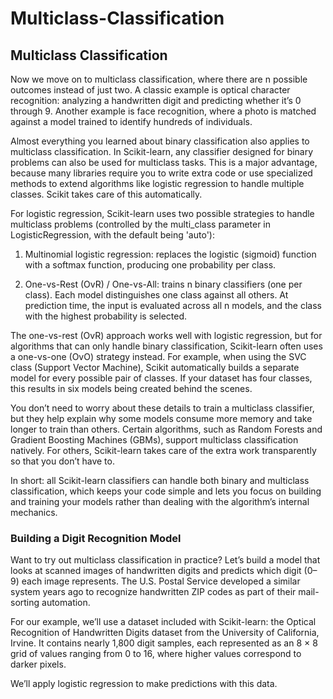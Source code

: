 # Multiclass-Classification

## Multiclass Classification


Now we move on to multiclass classification, where there are n possible outcomes instead of just two.
A classic example is optical character recognition: analyzing a handwritten digit and predicting whether it’s 0 through 9. Another example is face recognition, where a photo is matched against a model trained to identify hundreds of individuals.

Almost everything you learned about binary classification also applies to multiclass classification. In Scikit-learn, any classifier designed for binary problems can also be used for multiclass tasks. This is a major advantage, because many libraries require you to write extra code or use specialized methods to extend algorithms like logistic regression to handle multiple classes. Scikit takes care of this automatically.

For logistic regression, Scikit-learn uses two possible strategies to handle multiclass problems (controlled by the multi_class parameter in LogisticRegression, with the default being 'auto'):

1. Multinomial logistic regression: replaces the logistic (sigmoid) function with a softmax function, producing one probability per class.

2. One-vs-Rest (OvR) / One-vs-All: trains n binary classifiers (one per class). Each model distinguishes one class against all others. At prediction time, the input is evaluated across all n models, and the class with the highest probability is selected.






The one-vs-rest (OvR) approach works well with logistic regression, but for algorithms that can only handle binary classification, Scikit-learn often uses a one-vs-one (OvO) strategy instead. For example, when using the SVC class (Support Vector Machine), Scikit automatically builds a separate model for every possible pair of classes. If your dataset has four classes, this results in six models being created behind the scenes.

You don’t need to worry about these details to train a multiclass classifier, but they help explain why some models consume more memory and take longer to train than others. Certain algorithms, such as Random Forests and Gradient Boosting Machines (GBMs), support multiclass classification natively. For others, Scikit-learn takes care of the extra work transparently so that you don’t have to.

In short: all Scikit-learn classifiers can handle both binary and multiclass classification, which keeps your code simple and lets you focus on building and training your models rather than dealing with the algorithm’s internal mechanics.

### Building a Digit Recognition Model



Want to try out multiclass classification in practice? Let’s build a model that looks at scanned images of handwritten digits and predicts which digit (0–9) each image represents. The U.S. Postal Service developed a similar system years ago to recognize handwritten ZIP codes as part of their mail-sorting automation.

For our example, we’ll use a dataset included with Scikit-learn: the Optical Recognition of Handwritten Digits dataset from the University of California, Irvine. It contains nearly 1,800 digit samples, each represented as an 8 × 8 grid of values ranging from 0 to 16, where higher values correspond to darker pixels.

We’ll apply logistic regression to make predictions with this data.
